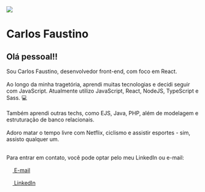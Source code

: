 
<img src="https://avatars3.githubusercontent.com/u/52840669?s=460&u=b3c575a859413727fd2955e65003b429fe90edab&v=4" width="auto" />

# Carlos Faustino

## Olá pessoal!!

Sou Carlos Faustino, desenvolvedor front-end, com foco em React.  <br><br>
Ao longo da minha tragetória, aprendi muitas tecnologias e decidi seguir com JavaScript. Atualmente utilizo JavaScript, React, NodeJS, TypeScript e Sass. :computer:<br><br>
Também aprendi outras techs, como EJS, Java, PHP, além de modelagem e estruturação de banco relacionais.<br><br>
Adoro matar o tempo livre com Netflix, ciclismo e assistir esportes - sim, assisto qualquer um.<br><br>

Para entrar em contato, você pode optar pelo meu LinkedIn ou e-mail:

<p>
  <a href="mailto:chfcchfc96@gmail.com" target="_blank">
    <img src="https://image.flaticon.com/icons/svg/732/732200.svg" width="16" /> E-mail 
  </a>
</p>
<p>
  <a href="https://www.linkedin.com/in/carlos-faustino-992868115/" target="_blank">
    <img src="https://image.flaticon.com/icons/svg/1384/1384062.svg" width="16" /> LinkedIn
  </a>
</p>

